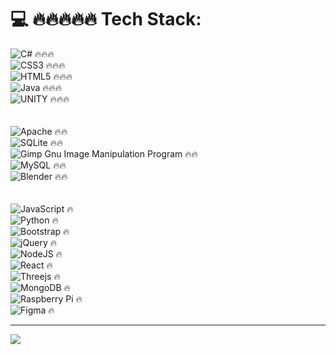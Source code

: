 
# 💻 🔥🔥🔥🔥🔥 Tech Stack:
![C#](https://img.shields.io/badge/c%23-%23239120.svg?style=for-the-badge&logo=c-sharp&logoColor=white) 🔥🔥🔥 <br />
![CSS3](https://img.shields.io/badge/css3-%231572B6.svg?style=for-the-badge&logo=css3&logoColor=white) 🔥🔥🔥 <br />
![HTML5](https://img.shields.io/badge/html5-%23E34F26.svg?style=for-the-badge&logo=html5&logoColor=white) 🔥🔥🔥 <br />
![Java](https://img.shields.io/badge/java-%23ED8B00.svg?style=for-the-badge&logo=java&logoColor=white) 🔥🔥🔥 <br />
![UNITY](https://img.shields.io/badge/Unity-%2320232a.svg?style=for-the-badge&logo=unity&logoColor=white) 🔥🔥🔥 <br />
<br /><br />
![Apache](https://img.shields.io/badge/apache-%23D42029.svg?style=for-the-badge&logo=apache&logoColor=white) 🔥🔥 <br />
![SQLite](https://img.shields.io/badge/sqlite-%2307405e.svg?style=for-the-badge&logo=sqlite&logoColor=white) 🔥🔥 <br />
![Gimp Gnu Image Manipulation Program](https://img.shields.io/badge/Gimp-657D8B?style=for-the-badge&logo=gimp&logoColor=FFFFFF) 🔥🔥 <br />
![MySQL](https://img.shields.io/badge/mysql-%2300f.svg?style=for-the-badge&logo=mysql&logoColor=white) 🔥🔥 <br />
![Blender](https://img.shields.io/badge/blender-%23F5792A.svg?style=for-the-badge&logo=blender&logoColor=white) 🔥🔥 <br />
 <br /><br />
![JavaScript](https://img.shields.io/badge/javascript-%23323330.svg?style=for-the-badge&logo=javascript&logoColor=%23F7DF1E) 🔥 <br />
![Python](https://img.shields.io/badge/python-3670A0?style=for-the-badge&logo=python&logoColor=ffdd54) 🔥 <br />
![Bootstrap](https://img.shields.io/badge/bootstrap-%23563D7C.svg?style=for-the-badge&logo=bootstrap&logoColor=white) 🔥 <br />
![jQuery](https://img.shields.io/badge/jquery-%230769AD.svg?style=for-the-badge&logo=jquery&logoColor=white) 🔥 <br />
![NodeJS](https://img.shields.io/badge/node.js-6DA55F?style=for-the-badge&logo=node.js&logoColor=white) 🔥 <br />
![React](https://img.shields.io/badge/react-%2320232a.svg?style=for-the-badge&logo=react&logoColor=%2361DAFB) 🔥 <br />
![Threejs](https://img.shields.io/badge/threejs-black?style=for-the-badge&logo=three.js&logoColor=white) 🔥 <br />
![MongoDB](https://img.shields.io/badge/MongoDB-%234ea94b.svg?style=for-the-badge&logo=mongodb&logoColor=white) 🔥 <br />
![Raspberry Pi](https://img.shields.io/badge/-RaspberryPi-C51A4A?style=for-the-badge&logo=Raspberry-Pi) 🔥 <br />
![Figma](https://img.shields.io/badge/figma-%23F24E1E.svg?style=for-the-badge&logo=figma&logoColor=white) 🔥 





---
[![](https://visitcount.itsvg.in/api?id=CreateYourReality&icon=0&color=0)](https://visitcount.itsvg.in)

<!-- Proudly created with GPRM ( https://gprm.itsvg.in ) -->

